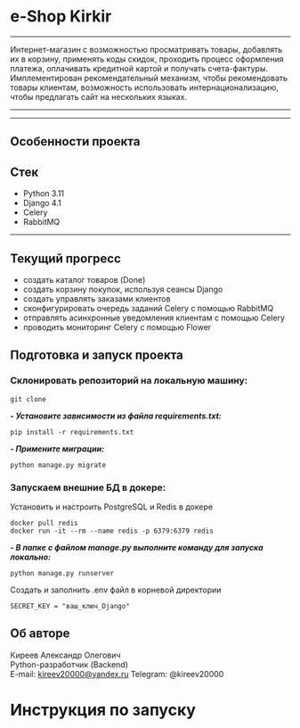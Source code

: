 # e-Shop Kirkir

---

Интернет-магазин с возможностью просматривать товары, добавлять их в корзину, применять коды скидок, проходить процесс оформления платежа, оплачивать кредитной картой и получать счета-фактуры. Имплементирован рекомендательный механизм, чтобы рекомендовать товары клиентам, возможность использовать интернационализацию, чтобы предлагать сайт на нескольких языках.

---
 
***
## Особенности проекта


## Стек
- Python 3.11
- Django 4.1
- Celery
- RabbitMQ
___

## Текущий прогресс
- создать каталог товаров (Done)
- создать корзину покупок, используя сеансы Django
- создать управлять заказами клиентов
- cконфигурировать очередь заданий Celery с помощью RabbitMQ
- отправлять асинхронные уведомления клиентам с помощью Celery
- проводить мониторинг Celery с помощью Flower

## Подготовка и запуск проекта
### Склонировать репозиторий на локальную машину:
```
git clone 
```
***- Установите зависимости из файла requirements.txt:***
```
pip install -r requirements.txt
```

***- Примените миграции:***
```
python manage.py migrate
```

### Запускаем внешние БД в докере:
Установить и настроить PostgreSQL и Redis в докере

```
docker pull redis
docker run -it --rm --name redis -p 6379:6379 redis
```
***- В папке с файлом manage.py выполните команду для запуска локально:***
```
python manage.py runserver
```
Cоздать и заполнить .env файл в корневой директории
```
SECRET_KEY = "ваш_ключ_Django"
```


## Об авторе <a id=7></a>

Киреев Александр Олегович  
Python-разработчик (Backend)  
E-mail: kireev20000@yandex.ru
Telegram: @kireev20000

# Инструкция по запуску
